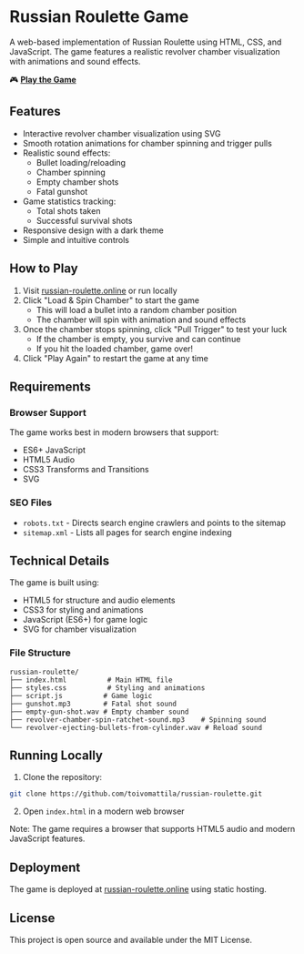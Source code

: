 # Russian Roulette Game

A web-based implementation of Russian Roulette using HTML, CSS, and JavaScript. The game features a realistic revolver chamber visualization with animations and sound effects.

🎮 **[Play the Game](https://russian-roulette.online)**

## Features

- Interactive revolver chamber visualization using SVG
- Smooth rotation animations for chamber spinning and trigger pulls
- Realistic sound effects:
  - Bullet loading/reloading
  - Chamber spinning
  - Empty chamber shots
  - Fatal gunshot
- Game statistics tracking:
  - Total shots taken
  - Successful survival shots
- Responsive design with a dark theme
- Simple and intuitive controls

## How to Play

1. Visit [russian-roulette.online](https://russian-roulette.online) or run locally
2. Click "Load & Spin Chamber" to start the game
   - This will load a bullet into a random chamber position
   - The chamber will spin with animation and sound effects
3. Once the chamber stops spinning, click "Pull Trigger" to test your luck
   - If the chamber is empty, you survive and can continue
   - If you hit the loaded chamber, game over!
4. Click "Play Again" to restart the game at any time

## Requirements

### Browser Support
The game works best in modern browsers that support:
- ES6+ JavaScript
- HTML5 Audio
- CSS3 Transforms and Transitions
- SVG

### SEO Files
- `robots.txt` - Directs search engine crawlers and points to the sitemap
- `sitemap.xml` - Lists all pages for search engine indexing

## Technical Details

The game is built using:
- HTML5 for structure and audio elements
- CSS3 for styling and animations
- JavaScript (ES6+) for game logic
- SVG for chamber visualization

### File Structure
```
russian-roulette/
├── index.html          # Main HTML file
├── styles.css          # Styling and animations
├── script.js          # Game logic
├── gunshot.mp3        # Fatal shot sound
├── empty-gun-shot.wav # Empty chamber sound
├── revolver-chamber-spin-ratchet-sound.mp3    # Spinning sound
└── revolver-ejecting-bullets-from-cylinder.wav # Reload sound
```

## Running Locally

1. Clone the repository:
```bash
git clone https://github.com/toivomattila/russian-roulette.git
```

2. Open `index.html` in a modern web browser

Note: The game requires a browser that supports HTML5 audio and modern JavaScript features.

## Deployment

The game is deployed at [russian-roulette.online](https://russian-roulette.online) using static hosting.

## License

This project is open source and available under the MIT License. 